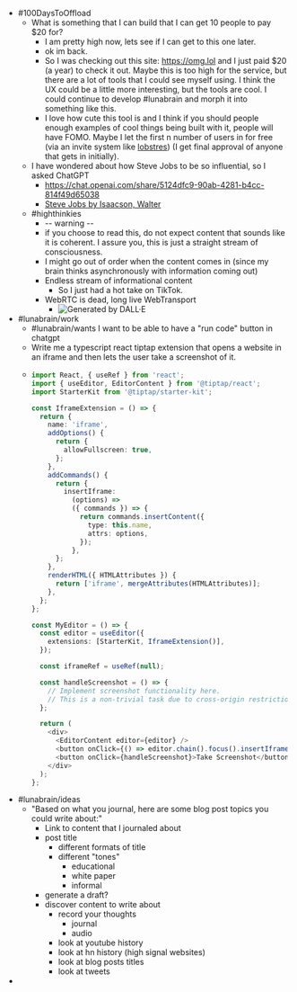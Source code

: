 - #100DaysToOffload
	- What is something that I can build that I can get 10 people to pay $20 for?
		- I am pretty high now, lets see if I can get to this one later.
		- ok im back.
		- So I was checking out this site: https://omg.lol and I just paid $20 (a year) to check it out. Maybe this is too high for the service, but there are a lot of tools that I could see myself using. I think the UX could be a little more interesting, but the tools are cool. I could continue to develop #lunabrain and morph it into something like this.
		- I love how cute this tool is and I think if you should people enough examples of cool things being built with it, people will have FOMO. Maybe I let the first n number of users in for free (via an invite system like [lobstres](https://lobste.rs/)) (I get final approval of anyone that gets in initially).
	- I have wondered about how Steve Jobs to be so influential, so I asked ChatGPT
		- https://chat.openai.com/share/5124dfc9-90ab-4281-b4cc-814f49d65038
		- [Steve Jobs by Isaacson, Walter](https://omnivore.app/me/steve-jobs-by-isaacson-walter-18cd7db5402)
	- #highthinkies
		- -- warning --
		- if you choose to read this, do not expect content that sounds like it is coherent. I assure you, this is just a straight stream of consciousness.
		- I might go out of order when the content comes in (since my brain thinks asynchronously with information coming out)
		- Endless stream of informational content
			- So I just had a hot take on TikTok.
		- WebRTC is dead, long live WebTransport
			- ![Generated by DALL·E](https://files.oaiusercontent.com/file-sAIN60rx3uMrmxQzwCyBv6Sf?se=2024-01-05T03%3A09%3A47Z&sp=r&sv=2021-08-06&sr=b&rscc=max-age%3D31536000%2C%20immutable&rscd=attachment%3B%20filename%3De29fe83c-f739-4c30-83c9-76db543386fa.webp&sig=S1QAh3Qb4NjPzzfgXI9mjP7PsutEzrhxLZLz2zGjSgE%3D)
- #lunabrain/work
	- #lunabrain/wants I want to be able to have a "run code" button in chatgpt
	- Write me a typescript react tiptap extension that opens a website in an iframe and then lets the user take a screenshot of it.
	- ```typescript
	  import React, { useRef } from 'react';
	  import { useEditor, EditorContent } from '@tiptap/react';
	  import StarterKit from '@tiptap/starter-kit';
	  
	  const IframeExtension = () => {
	    return {
	      name: 'iframe',
	      addOptions() {
	        return {
	          allowFullscreen: true,
	        };
	      },
	      addCommands() {
	        return {
	          insertIframe:
	            (options) =>
	            ({ commands }) => {
	              return commands.insertContent({
	                type: this.name,
	                attrs: options,
	              });
	            },
	        };
	      },
	      renderHTML({ HTMLAttributes }) {
	        return ['iframe', mergeAttributes(HTMLAttributes)];
	      },
	    };
	  };
	  
	  const MyEditor = () => {
	    const editor = useEditor({
	      extensions: [StarterKit, IframeExtension()],
	    });
	  
	    const iframeRef = useRef(null);
	  
	    const handleScreenshot = () => {
	      // Implement screenshot functionality here.
	      // This is a non-trivial task due to cross-origin restrictions.
	    };
	  
	    return (
	      <div>
	        <EditorContent editor={editor} />
	        <button onClick={() => editor.chain().focus().insertIframe({ src: 'https://example.com' }).run()}>Insert Iframe</button>
	        <button onClick={handleScreenshot}>Take Screenshot</button>
	      </div>
	    );
	  };
	  ```
- #lunabrain/ideas
	- "Based on what you journal, here are some blog post topics you could write about:"
		- Link to content that I journaled about
		- post title
			- different formats of title
			- different "tones"
				- educational
				- white paper
				- informal
		- generate a draft?
		- discover content to write about
			- record your thoughts
				- journal
				- audio
			- look at youtube history
			- look at hn history (high signal websites)
			- look at blog posts titles
			- look at tweets
-